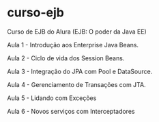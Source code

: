 # curso-ejb
	
   Curso de EJB do Alura (EJB: O poder da Java EE)

   Aula 1 - Introdução aos Enterprise Java Beans.

   Aula 2 - Ciclo de vida dos Session Beans.
   
   Aula 3 - Integração do JPA com Pool e DataSource.

   Aula 4 - Gerenciamento de Transações com JTA.
   
   Aula 5 - Lidando com Exceções

   Aula 6 - Novos serviços com Interceptadores
